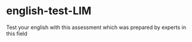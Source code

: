 # english-test-LIM
Test your english with this assessment which was prepared by experts in this field

